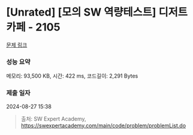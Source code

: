 # [Unrated] [모의 SW 역량테스트] 디저트 카페 - 2105 

[문제 링크](https://swexpertacademy.com/main/code/problem/problemDetail.do?contestProbId=AV5VwAr6APYDFAWu) 

### 성능 요약

메모리: 93,500 KB, 시간: 422 ms, 코드길이: 2,291 Bytes

### 제출 일자

2024-08-27 15:38



> 출처: SW Expert Academy, https://swexpertacademy.com/main/code/problem/problemList.do
